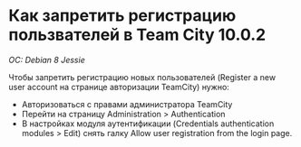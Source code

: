 # Как запретить регистрацию пользвателей в Team City 10.0.2
*OC: Debian 8 Jessie*

Чтобы запретить регистрацию новых пользователей (Register a new user account на странице авторизации TeamCity) нужно:

* Авторизоваться с правами администратора TeamCity
* Перейти на страницу Administration > Authentication
* В настройках модуля аутентификации (Credentials authentication modules > Edit) снять галку Allow user registration from the login page. 